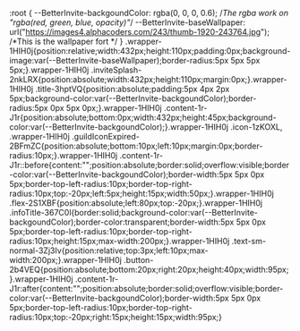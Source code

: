 :root {
    --BetterInvite-backgoundColor: rgba(0, 0, 0, 0.6); /*The rgba work on "rgba(red, green, blue, opacity)"*/
    --BetterInvite-baseWallpaper: url("https://images4.alphacoders.com/243/thumb-1920-243764.jpg"); /*This is the wallpaper fort */
}
.wrapper-1HIH0j{position:relative;width:432px;height:110px;padding:0px;background-image:var(--BetterInvite-baseWallpaper);border-radius:5px 5px 5px 5px;}.wrapper-1HIH0j .inviteSplash-2nkLRX{position:absolute;width:432px;height:110px;margin:0px;}.wrapper-1HIH0j .title-3hptVQ{position:absolute;padding:5px 4px 2px 5px;background-color:var(--BetterInvite-backgoundColor);border-radius:5px 0px 5px 0px;}.wrapper-1HIH0j .content-1r-J1r{position:absolute;bottom:0px;width:432px;height:45px;background-color:var(--BetterInvite-backgoundColor);}.wrapper-1HIH0j .icon-1zKOXL, .wrapper-1HIH0j .guildIconExpired-2BFmZC{position:absolute;bottom:10px;left:10px;margin:0px;border-radius:10px;}.wrapper-1HIH0j .content-1r-J1r::before{content:"";position:absolute;border:solid;overflow:visible;border-color:var(--BetterInvite-backgoundColor);border-width:5px 5px 0px 5px;border-top-left-radius:10px;border-top-right-radius:10px;top:-20px;left:5px;height:15px;width:50px;}.wrapper-1HIH0j .flex-2S1XBF{position:absolute;left:80px;top:-20px;}.wrapper-1HIH0j .infoTitle-367C0l{border:solid;background-color:var(--BetterInvite-backgoundColor);border-color:transparent;border-width:5px 5px 0px 5px;border-top-left-radius:10px;border-top-right-radius:10px;height:15px;max-width:200px;}.wrapper-1HIH0j .text-sm-normal-3Zj3Iv{position:relative;top:3px;left:10px;max-width:200px;}.wrapper-1HIH0j .button-2b4VEQ{position:absolute;bottom:20px;right:20px;height:40px;width:95px;}.wrapper-1HIH0j .content-1r-J1r:after{content:"";position:absolute;border:solid;overflow:visible;border-color:var(--BetterInvite-backgoundColor);border-width:5px 5px 0px 5px;border-top-left-radius:10px;border-top-right-radius:10px;top:-20px;right:15px;height:15px;width:95px;}
